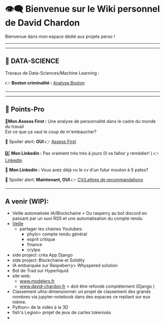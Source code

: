 

# 👁‍🗨 **Bienvenue sur le Wiki personnel de David Chardon**

Bienvenue dans mon espace dédié aux projets perso !

---

---

## 💽 **DATA-SCIENCE**  

Travaux de Data-Sciences/Machine Learning : 

👉 **Boston criminalité :**
[Analyse Boston](Data_Science/Analyse_boston)

---

---
## 🧾 **Points-Pro**  



🦄**Mon Assess First :** 
Une analyse de personnalité dans le cadre du monde du travail  
Est ce que ça vaut le coup de m'embaucher? 

🧲 Spoiler alert: **OUI**
👉 [Assess First](https://my.assessfirst.com/public/profile/wvqj2aow-david-chardon?lang=fr-FR)

#️⃣ **Mon Linkedin :** 
Pas vraiment très très à jours (Il va falloir y remédier! )
👉 [Linkedin](https://www.linkedin.com/in/chardon-david-730030104/)


📜 **Mon Linkedin :**
Vous avez déjà vu le cv d'un futur mouton à 5 pates? 

🧲 Spoiler alert: **Maintenant, OUI**
👉 [CV/Lettres de recommandations](Pro/Papiers_pro)

___
## A venir (WIP):

- Veille automatisée IA/Blockchaine > Du rasperry au bot discord en passant par un suvi RSS et une automatisation du compte rendu
- [Veille](Veille/Automatisation_Veille)
	- partager les chaines Youtubes: 
		- phylo> compte rendu général 
		- esprit critique
		- finance
		- crytpo
- side project: créa App Django
- side project: Blockchaine et Solidity
- IA embarquée sur Raspeberry> Whyspered solution
- Bot de Trad sur Hyperliquid
- site web: 
	- www.modelers.fr 
	- www.david-chardon.fr > doit être refondé complétement (Django )
- Classement ultra-dimensionnel: un projet de classement des grands nombres via jupyter-notebook dans des espaces ce repliant sur eux même.
- Python> de la vidéo à la 3D
- fish's Legion> projet de jeux de cartes tokenisés
- 